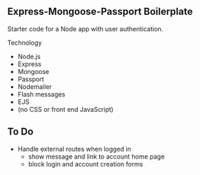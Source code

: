 ## Express-Mongoose-Passport Boilerplate
Starter code for a Node app with user authentication.

Technology
* Node.js
* Express
* Mongoose
* Passport
* Nodemailer
* Flash messages
* EJS
* (no CSS or front end JavaScript)

## To Do
* Handle external routes when logged in
  - show message and link to account home page
  - block login and account creation forms
